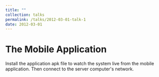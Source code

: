 ```yaml
---
title: ""
collection: talks
permalink: /talks/2012-03-01-talk-1
date: 2012-03-01
---
```


<h1>The Mobile Application</h1>
Install the application apk file to watch the system live from the mobile application. Then
connect to the server computer's network.

